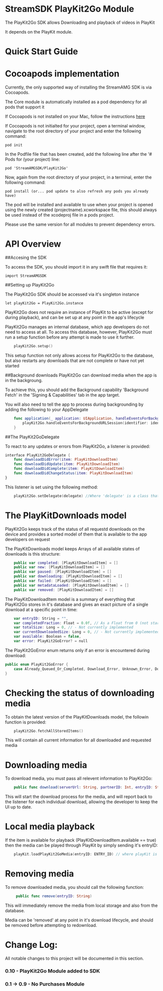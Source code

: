 
StreamSDK PlayKit2Go Module
=====================
The PlayKit2Go SDK allows Downloading and playback of videos in PlayKit

It depends on the PlayKit module.

Quick Start Guide
======

Cocoapods implementation
=====

Currently, the only supported way of installing the StreamAMG SDK is via Cocoapods.

The Core module is automatically installed as a pod dependency for all pods that support it

If Cocoapods is not installed on your Mac, follow the instructions [here](https://guides.cocoapods.org/using/getting-started.html)

If Cocoapods is not initialted for your project, open a terminal window, navigate to the root directory of your project and enter the following command:

```
pod init
```

In the Podfile file that has been created, add the following line after the '# Pods for (your project) line:

```
pod 'StreamAMGSDK/PlayKit2Go'
```

Now, again from the root directory of your project, in a terminal, enter the following command:

```
pod install (or... pod update to also refresh any pods you already have)
```

The pod will be installed and available to use when your project is opened using the newly created (projectname).xcworkspace file, this should always be used instead of the xcodeproj file in a pods project.

Please use the same version for all modules to prevent dependency errors.

API Overview
============

##Accesing the SDK

To access the SDK, you should import it in any swift file that requires it:

```
import StreamAMGSDK
```

##Setting up PlayKit2Go

The PlayKit2Go SDK should be accessed via it's singleton instance

```
let playKit2Go = PlayKit2Go.instance
```

PlayKit2Go does not require an instance of PlayKit to be active (except for during playback), and can be set up at any point in the app's lifecycle

PlayKit2Go manages an internal database, which app developers do not need to access at all. To access this database, however, PlayKit2Go must run a setup function before any attempt is made to use it further.

``` Swift
    playKit2Go.setup()
```

This setup function not only allows access for PlayKit2Go to the database, but also restarts any downloads that are not complete or have not yet started

##Background downloads
PlayKit2Go can download media when the app is in the backgroung.

To achieve this, you should add the Background capability 'Background Fetch' in the 'Signing & Capabilities' tab in the app target.

You will also need to tell the app to process during backgrounding by adding the following to your AppDelegate

``` Swift
    func application(_ application: UIApplication, handleEventsForBackgroundURLSession identifier: String, completionHandler: @escaping () -> Void) {
        playKit2Go.handleEventsForBackgroundURLSession(identifier: identifier, completionHandler: completionHandler)
    }
```

##The PlayKit2GoDelegate

To react to any updates or errors from PlayKit2Go, a listener is provided:

``` Swift
interface PlayKit2GoDelegate {
    func downloadDidError(item: PlayKitDownloadItem)
    func downloadDidUpdate(item: PlayKitDownloadItem)
    func downloadDidComplete(item: PlayKitDownloadItem)
    func downloadDidChangeStatus(item: PlayKitDownloadItem)
}
```

This listener is set using the following method:

``` Swift
    playKit2Go.setDelegate(delegate) //Where 'delegate' is a class that conforms to PlayKit2GoDelegate
```

The PlayKitDownloads model
=========

PlayKit2Go keeps track of the status of all requestd downloads on the device and provides a sorted model of them that is available to the app developers on request

The PlayKitDownloads model keeps Arrays of all available states of downloads is this structure:

``` Swift
    public var completed: [PlayKitDownloadItem] = []
    public var new: [PlayKitDownloadItem] = []
    public var paused: [PlayKitDownloadItem] = []
    public var downloading: [PlayKitDownloadItem] = []
    public var failed: [PlayKitDownloadItem] = []
    public var metadataLoaded: [PlayKitDownloadItem] = []
    public var removed: [PlayKitDownloadItem] = []
```

The PlayKitDownloadItem model is a summary of everything that PlayKit2Go stores in it's database and gives an exact picture of a single download at a specific point in time:

``` Swift
    var entryID: String = "",
    var completedFraction: Float = 0.0f, // As a Float from 0 (not started) to 1 (completed)
    var totalSize: Long = 0, // - Not currently implemented
    var currentDownloadedSize: Long = 0, // - Not currently implemented
    var available: Boolean = false,
    var error: PlayKit2GoError? = null
```

The PlayKit2GoError enum returns only if an error is encountered during download:

``` Swift
public enum PlayKit2GoError {
    case Already_Queued_Or_Completed, Download_Error, Unknown_Error, Download_Does_Not_Exist, Item_Not_Found, Internal_Error
}
```

Checking the status of downloading media
=======================

To obtain the latest version of the PlayKitDownloads model, the followin function is provided:

``` Swift
    playKit2Go.fetchAllStoredItems()
```

This will contain all current information for all downloaded and requested media

Downloading media
=======================

To download media, you must pass all relevent information to PlayKit2Go:

``` Swift
    public func download(serverUrl: String, partnerID: Int, entryID: String, ks: String? = nil)
```

This will start the download process for the media, and will report back to the listener for each individual download, allowing the developer to keep the UI up to date.


Local media playback
=======================

If the item is available for playback (PlayKitDownloadItem.available == true) then the media can be played through PlayKit by simply sending it's entryID:

``` Swift
    playKit.loadPlayKit2GoMedia(entryID: ENTRY_ID) // where playKit is a valid instance of the PlayKit module and ENTRY_ID is the ID of some downloaded media
```

Removing media
=======================

To remove downloaded media, you should call the following function:

``` Swift
     public func remove(entryID: String)
```

This will immediately remove the media from local storage and also from the database.

Media can be 'removed' at any point in it's download lifecycle, and should be removed before attempting to redownload.

Change Log:
===========

All notable changes to this project will be documented in this section.

### 0.10 - PlayKit2Go Module added to SDK

### 0.1 -> 0.9 - No Purchases Module
